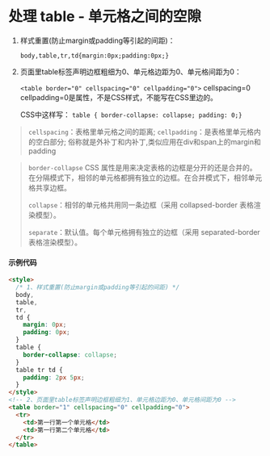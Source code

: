# 处理 table - 单元格之间的空隙

1. 样式重置(防止margin或padding等引起的间距)：

   `body,table,tr,td{margin:0px;padding:0px;}`

2. 页面里table标签声明边框粗细为0、单元格边距为0、单元格间距为0：

   `<table border="0" cellspacing="0" cellpadding="0">`
   cellspacing=0 cellpadding=0是属性，不是CSS样式，不能写在CSS里边的。

   CSS中这样写：
   `table { border-collapse: collapse; padding: 0;}`



> `cellspacing`：表格里单元格之间的距离;
> `cellpadding`：是表格里单元格内的空白部分;
> 俗称就是外补丁和内补丁,类似应用在div和span上的margin和padding




> `border-collapse` CSS 属性是用来决定表格的边框是分开的还是合并的。在分隔模式下，相邻的单元格都拥有独立的边框。在合并模式下，相邻单元格共享边框。
>
> `collapse`：相邻的单元格共用同一条边框（采用 collapsed-border 表格渲染模型）。
>
> `separate`：默认值。每个单元格拥有独立的边框（采用 separated-border 表格渲染模型）。

#### 示例代码

```html
<style>
  /* 1、样式重置(防止margin或padding等引起的间距) */
  body,
  table,
  tr,
  td {
    margin: 0px;
    padding: 0px;
  }
  table {
    border-collapse: collapse;
  }
  table tr td {
    padding: 2px 5px;
  }
</style>
<!-- 2、页面里table标签声明边框粗细为1、单元格边距为0、单元格间距为0 -->
<table border="1" cellspacing="0" cellpadding="0">
  <tr>
    <td>第一行第一个单元格</td>
    <td>第一行第二个单元格</td>
  </tr>
</table>
```

